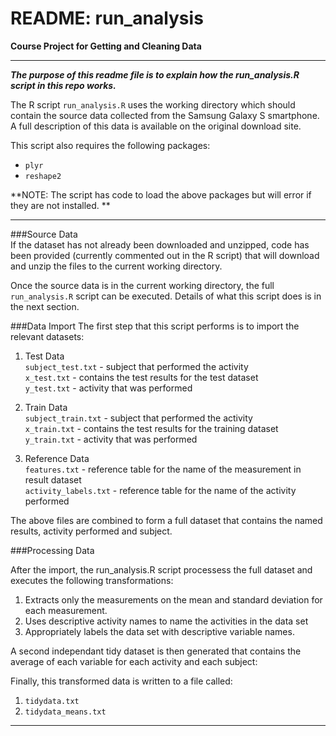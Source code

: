 README: run_analysis
===========
**Course Project for Getting and  Cleaning Data**

----

***The purpose of this readme file is to explain how the run_analysis.R script in this repo works.***  

The R script `run_analysis.R`  uses the working directory which should contain the source data collected from the Samsung Galaxy S smartphone.  A full description of this data is available on the original download site.  

This script also requires the following packages:

- `plyr`
- `reshape2`

**NOTE: The script has code to load the above packages but will error if they are not installed.  **

-----

###Source Data  
If the dataset has not already been downloaded and unzipped, code has been provided (currently commented out in the R script) that will download and unzip the files to the current working directory.

Once the source data is in the current working directory, the full `run_analysis.R` script can be executed.  Details of what this script does is in the next section.    

###Data Import
The first step that this script performs is to import the relevant datasets:
  
1. Test Data  
  `subject_test.txt` -  subject that performed the activity   
  `x_test.txt` - contains the test results for the test dataset  
  `y_test.txt` - activity that was performed   
  
2. Train Data  
  `subject_train.txt` - subject that performed the activity  
  `x_train.txt` - contains the test results for the training dataset   
  `y_train.txt` - activity that was performed     
  
3. Reference Data  
  `features.txt` - reference table for the name of the measurement in result dataset   
  `activity_labels.txt` - reference table for the name of the activity performed 


The above files are combined to form a full dataset that contains the named results, activity performed and subject. 

###Processing Data

After the import, the run_analysis.R script processess the full dataset and executes the following transformations: 

1. Extracts only the measurements on the mean and standard deviation for each measurement. 
2. Uses descriptive activity names to name the activities in the data set
3. Appropriately labels the data set with descriptive variable names. 

A second independant tidy dataset is then generated that contains the average of each variable for each activity 
and each subject:
  
Finally, this transformed data is written to a file called:  

1. `tidydata.txt` 
2. `tidydata_means.txt`

----
